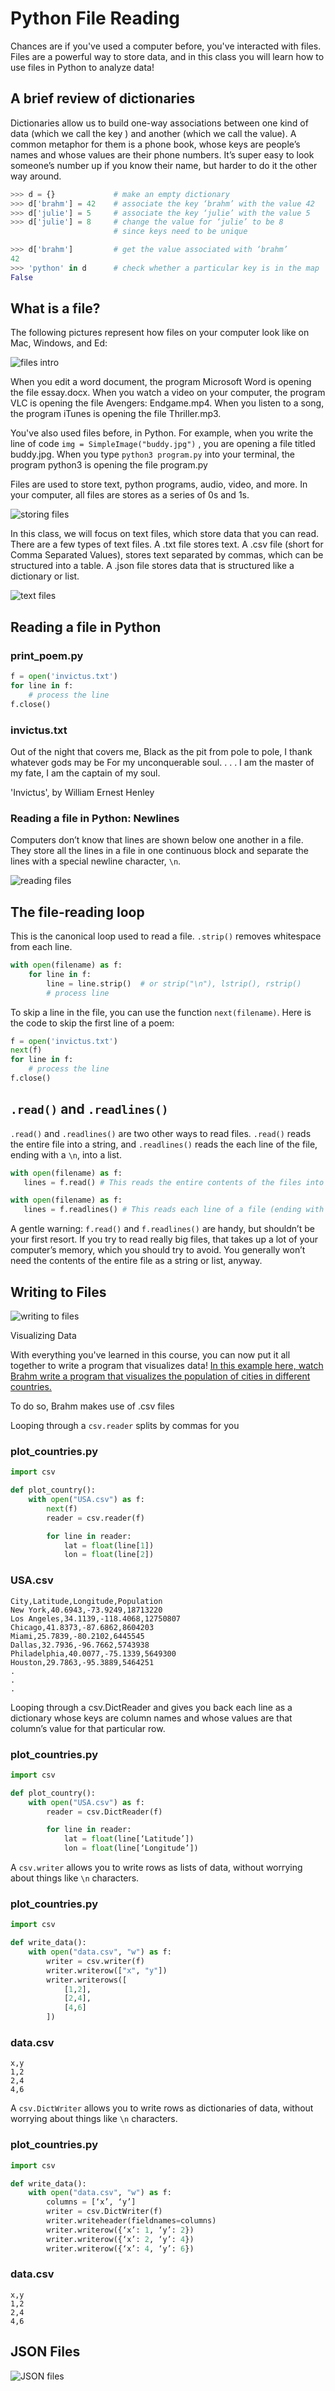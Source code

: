 # Python File Reading

Chances are if you've used a computer before, you've interacted with files. Files are a powerful way to store data, and in this class you will learn how to use files in Python to analyze data!

## A brief review of dictionaries

Dictionaries allow us to build one-way associations between one kind of data (which we call the key ) and another (which we call the value). A common metaphor for them is a phone book, whose keys are people’s names and whose values are their phone numbers. It’s super easy to look someone’s number up if you know their name, but harder to do it the other way around.

```python
>>> d = {}             # make an empty dictionary
>>> d['brahm'] = 42    # associate the key ‘brahm’ with the value 42
>>> d['julie'] = 5     # associate the key ‘julie’ with the value 5
>>> d['julie'] = 8     # change the value for ‘julie’ to be 8
                       # since keys need to be unique

>>> d['brahm']         # get the value associated with ‘brahm’ 
42
>>> 'python' in d      # check whether a particular key is in the map
False
```

## What is a file?

The following pictures represent how files on your computer look like on Mac, Windows, and Ed:

![files intro](img/files/files_intro.png)

When you edit a word document, the program Microsoft Word is opening the file essay.docx. When you watch a video on your computer, the program VLC is opening the file Avengers: Endgame.mp4. When you listen to a song, the program iTunes is opening the file Thriller.mp3.

You've also used files before, in Python. For example, when you write the line of code `img = SimpleImage("buddy.jpg")` , you are opening a file titled buddy.jpg. When you type `python3 program.py` into your terminal, the program python3 is opening the file program.py

Files are used to store text, python programs, audio, video, and more. In your computer, all files are stores as a series of 0s and 1s.

![storing files](img/files/storing_files.png)

In this class, we will focus on text files, which store data that you can read. There are a few types of text files. A .txt file stores text. A .csv file (short for Comma Separated Values), stores text separated by commas, which can be structured into a table. A .json file stores data that is structured like a dictionary or list.

![text files](img/files/text_files.png)

## Reading a file in Python

### print_poem.py

```python
f = open('invictus.txt')
for line in f:
    # process the line
f.close()
```

### invictus.txt

 Out of the night that covers me,
      Black as the pit from pole to pole,
I thank whatever gods may be
      For my unconquerable soul.
.
.
.
I am the master of my fate,
      I am the captain of my soul.

'Invictus', by William Ernest Henley

### Reading a file in Python: Newlines

Computers don’t know that lines are shown below one another in a file. They store all the lines in a file in one continuous block and separate the lines with a special newline character, `\n`.

![reading files](img/files/reading_file.png)

## The file-reading loop

This is the canonical loop used to read a file. `.strip()` removes whitespace from each line.

```python
with open(filename) as f:
    for line in f:
        line = line.strip()  # or strip("\n"), lstrip(), rstrip() 
        # process line
```

To skip a line in the file, you can use the function `next(filename)`. Here is the code to skip the first line of a poem:

```python
f = open('invictus.txt')
next(f)
for line in f:
    # process the line
f.close()
```

## `.read()` and `.readlines()`

`.read()` and `.readlines()` are two other ways to read files. `.read()` reads the entire file into a string, and `.readlines()` reads the each line of the file, ending with a `\n`, into a list.

```python
with open(filename) as f:
   lines = f.read() # This reads the entire contents of the files into a string, including the \n newline characters
```

```python
with open(filename) as f:
   lines = f.readlines() # This reads each line of a file (ending with a \n character) into a list
```

A gentle warning: `f.read()` and `f.readlines()` are handy, but shouldn’t be your first resort. If you try to read really big files, that takes up a lot of your computer’s memory, which you should try to avoid. You generally won’t need the contents of the entire file as a string or list, anyway.

## Writing to Files

![writing to files](img/files/writing_files.png)

Visualizing Data

With everything you've learned in this course, you can now put it all together to write a program that visualizes data! [In this example here, watch Brahm write a program that visualizes the population of cities in different countries.](https://www.youtube.com/watch?v=Fj-qt6neUog)

To do so, Brahm makes use of .csv files

Looping through a `csv.reader` splits by commas for you

### plot_countries.py

```python
import csv

def plot_country():
    with open("USA.csv") as f:
        next(f)
        reader = csv.reader(f)

        for line in reader:
            lat = float(line[1])
            lon = float(line[2])
```

### USA.csv

```csv
City,Latitude,Longitude,Population
New York,40.6943,-73.9249,18713220
Los Angeles,34.1139,-118.4068,12750807
Chicago,41.8373,-87.6862,8604203
Miami,25.7839,-80.2102,6445545
Dallas,32.7936,-96.7662,5743938
Philadelphia,40.0077,-75.1339,5649300
Houston,29.7863,-95.3889,5464251
.
.
.
```

Looping through a csv.DictReader and gives you back each line as a dictionary whose keys are column names and whose values are that column’s value for that particular row.

### plot_countries.py

```python
import csv

def plot_country():
    with open("USA.csv") as f:
        reader = csv.DictReader(f)

        for line in reader:
            lat = float(line[‘Latitude’])
            lon = float(line[‘Longitude’])
```

A `csv.writer` allows you to write rows as lists of data, without worrying about things like `\n`  characters.

### plot_countries.py

```python
import csv

def write_data():
    with open("data.csv", "w") as f:
        writer = csv.writer(f)
        writer.writerow(["x", "y"])
        writer.writerows([
            [1,2],
            [2,4],
            [4,6]
        ])
```

### data.csv

```csv
x,y
1,2
2,4
4,6
```

A `csv.DictWriter` allows you to write rows as dictionaries of data, without worrying about things like `\n` characters.

### plot_countries.py

```python
import csv

def write_data():
    with open("data.csv", "w") as f:
        columns = [‘x’, ‘y’]
        writer = csv.DictWriter(f)
        writer.writeheader(fieldnames=columns)
        writer.writerow({‘x’: 1, ‘y’: 2})
        writer.writerow({‘x’: 2, ‘y’: 4})
        writer.writerow({‘x’: 4, ‘y’: 6})
```

### data.csv

```csv
x,y
1,2
2,4
4,6
```

## JSON Files

![JSON files](img/files/json_files.png)
